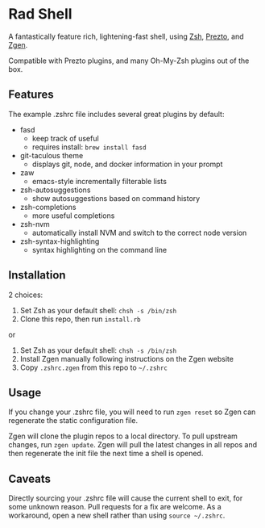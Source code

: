 # Rad Shell

A fantastically feature rich, lightening-fast shell, using
[Zsh](http://www.zsh.org/), [Prezto](https://github.com/sorin-ionescu/prezto),
and [Zgen](https://github.com/tarjoilija/zgen).

Compatible with Prezto plugins, and many Oh-My-Zsh plugins out of the box.

## Features

The example .zshrc file includes several great plugins by default:

- fasd
  - keep track of useful
  - requires install: `brew install fasd`
- git-taculous theme
  - displays git, node, and docker information in your prompt
- zaw
  - emacs-style incrementally filterable lists
- zsh-autosuggestions
  - show autosuggestions based on command history
- zsh-completions
  - more useful completions
- zsh-nvm
  - automatically install NVM and switch to the correct node version
- zsh-syntax-highlighting
  - syntax highlighting on the command line

## Installation

2 choices:

1.  Set Zsh as your default shell: `chsh -s /bin/zsh`
2.  Clone this repo, then run `install.rb`

or

1.  Set Zsh as your default shell: `chsh -s /bin/zsh`
2.  Install Zgen manually following instructions on the Zgen website
3.  Copy `.zshrc.zgen` from this repo to `~/.zshrc`

## Usage

If you change your .zshrc file, you will need to run `zgen reset` so Zgen
can regenerate the static configuration file.

Zgen will clone the plugin repos to a local directory.  To pull upstream changes,
run `zgen update`.  Zgen will pull the latest changes in all repos
and then regenerate the init file the next time a shell is opened.

## Caveats

Directly sourcing your .zshrc file will cause the current shell to exit, for
some unknown reason.  Pull requests for a fix are welcome.  As a workaround,
open a new shell rather than using `source ~/.zshrc`.
